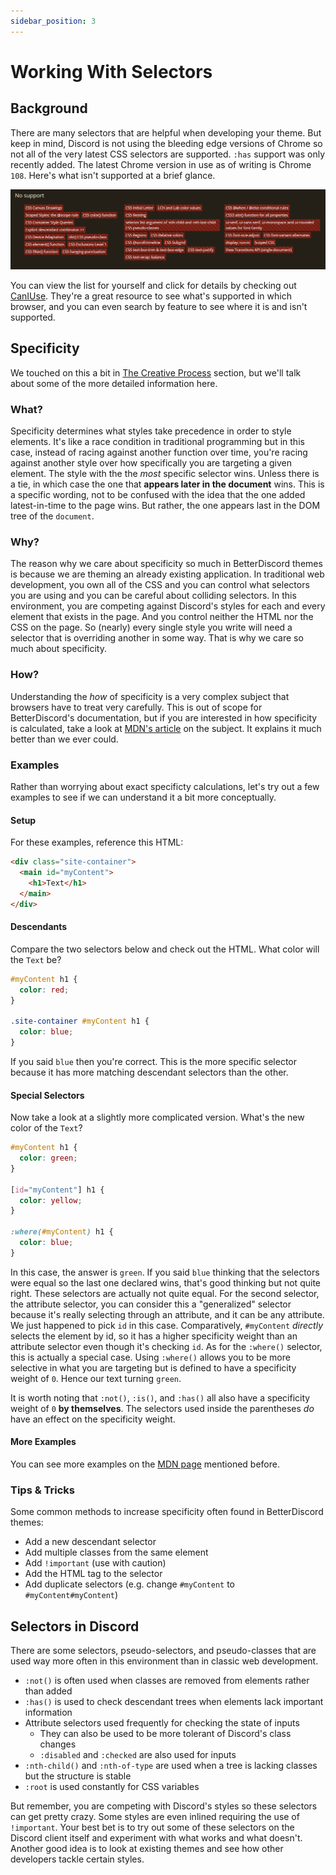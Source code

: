```yaml
---
sidebar_position: 3
---
```


# Working With Selectors

## Background

There are many selectors that are helpful when developing your theme. But keep in mind, Discord is not using the bleeding edge versions of Chrome so not all of the very latest CSS selectors are supported. `:has` support was only recently added. The latest Chrome version in use as of writing is Chrome `108`. Here's what isn't supported at a brief glance.

![CanIUse](./img/caniuse.png)

You can view the list for yourself and click for details by checking out [CanIUse](https://caniuse.com/?compare=chrome+108&compareCats=CSS). They're a great resource to see what's supported in which browser, and you can even search by feature to see where it is and isn't supported.


## Specificity

We touched on this a bit in [The Creative Process](./process.md) section, but we'll talk about some of the more detailed information here.

### What?

Specificity determines what styles take precedence in order to style elements. It's like a race condition in traditional programming but in this case, instead of racing against another function over time, you're racing against another style over how specifically you are targeting a given element. The style with the the *most* specific selector wins. Unless there is a tie, in which case the one that __appears later in the document__ wins. This is a specific wording, not to be confused with the idea that the one added latest-in-time to the page wins. But rather, the one appears last in the DOM tree of the `document`.

### Why?

The reason why we care about specificity so much in BetterDiscord themes is because we are theming an already existing application. In traditional web development, you own all of the CSS and you can control what selectors you are using and you can be careful about colliding selectors. In this environment, you are competing against Discord's styles for each and every element that exists in the page. And you control neither the HTML nor the CSS on the page. So (nearly) every single style you write will need a selector that is overriding another in some way. That is why we care so much about specificity.

### How?

Understanding the *how* of specificity is a very complex subject that browsers have to treat very carefully. This is out of scope for BetterDiscord's documentation, but if you are interested in how specificity is calculated, take a look at [MDN's article](https://developer.mozilla.org/en-US/docs/Web/CSS/Specificity) on the subject. It explains it much better than we ever could.

### Examples

Rather than worrying about exact specificty calculations, let's try out a few examples to see if we can understand it a bit more conceptually.

#### Setup

For these examples, reference this HTML:

```html showLineNumbers
<div class="site-container">
  <main id="myContent">
    <h1>Text</h1>
  </main>
</div>
```

#### Descendants

Compare the two selectors below and check out the HTML. What color will the `Text` be?

```css showLineNumbers
#myContent h1 {
  color: red;
}

.site-container #myContent h1 {
  color: blue;
}
```

If you said `blue` then you're correct. This is the more specific selector because it has more matching descendant selectors than the other.

#### Special Selectors

Now take a look at a slightly more complicated version. What's the new color of the `Text`?

```css showLineNumbers
#myContent h1 {
  color: green;
}

[id="myContent"] h1 {
  color: yellow;
}

:where(#myContent) h1 {
  color: blue;
}
```

In this case, the answer is `green`. If you said `blue` thinking that the selectors were equal so the last one declared wins, that's good thinking but not quite right. These selectors are actually not quite equal. For the second selector, the attribute selector, you can consider this a "generalized" selector because it's really selecting through an attribute, and it can be any attribute. We just happened to pick `id` in this case. Comparatively, `#myContent` *directly* selects the element by id, so it has a higher specificity weight than an attribute selector even though it's checking `id`. As for the `:where()` selector, this is actually a special case. Using `:where()` allows you to be more selective in what you are targeting but is defined to have a specificity weight of `0`. Hence our text turning `green`.

It is worth noting that `:not()`, `:is()`, and `:has()` all also have a specificity weight of `0` **by themselves**. The selectors used inside the parentheses *do* have an effect on the specificity weight.

#### More Examples

You can see more examples on the [MDN page](https://developer.mozilla.org/en-US/docs/Web/CSS/Specificity#examples) mentioned before.


### Tips & Tricks

Some common methods to increase specificity often found in BetterDiscord themes:
 - Add a new descendant selector
 - Add multiple classes from the same element
 - Add `!important` (use with caution)
 - Add the HTML tag to the selector
 - Add duplicate selectors (e.g. change `#myContent` to `#myContent#myContent`)


## Selectors in Discord

There are some selectors, pseudo-selectors, and pseudo-classes that are used way more often in this environment than in classic web development. 

 - `:not()` is often used when classes are removed from elements rather than added
 - `:has()` is used to check descendant trees when elements lack important information
 - Attribute selectors used frequently for checking the state of inputs
   - They can also be used to be more tolerant of Discord's class changes
   - `:disabled` and `:checked` are also used for inputs
 - `:nth-child()` and `:nth-of-type` are used when a tree is lacking classes but the structure is stable
 - `:root` is used constantly for CSS variables

But remember, you are competing with Discord's styles so these selectors can get pretty crazy. Some styles are even inlined requiring the use of `!important`. Your best bet is to try out some of these selectors on the Discord client itself and experiment with what works and what doesn't. Another good idea is to look at existing themes and see how other developers tackle certain styles.